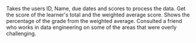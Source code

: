 Takes the users ID, Name, due dates and scores to process the data. Get the score of the learner's total and the weighted average score. Shows the percentage of the grade from the weighted average. 
Consulted a friend who works in data engineering on some of the areas that were overly challenging. 
